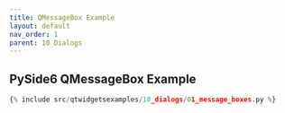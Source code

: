 ```yaml
---
title: QMessageBox Example
layout: default
nav_order: 1
parent: 10 Dialogs
---
```


## PySide6 QMessageBox Example

```python
{% include src/qtwidgetsexamples/10_dialogs/01_message_boxes.py %}
```